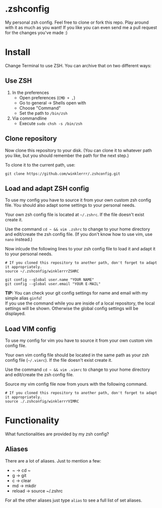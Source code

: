 # .zshconfig
My personal zsh config. Feel free to clone or fork this repo. Play around with it as much as you want! If you like you can even send me a pull request for the changes you've made :)

# Install
Change Terminal to use ZSH. You can archive that on two different ways:

## Use ZSH
1. In the preferences
    + Open preferences (`CMD + ,`)
    + Go to general -> Shells open with
    + Choose "Command" 
    + Set the path to `/bin/zsh`
2. Via commandline
    + Execute `sudo chsh -s /bin/zsh`

## Clone repository
Now clone this repository to your disk. (You can clone it to whatever path you like, but you should remember the path for the next step.)

To clone it to the current path, use:

```{bash}
git clone https://github.com/winklerrr/.zshconfig.git
```

## Load and adapt ZSH config
To use my config you have to source it from your own custom zsh config file. You should also adapt some settings to your personal needs. 

Your own zsh config file is located at `~/.zshrc`. If the file doesn't exist create it.

Use the command `cd ~ && vim .zshrc` to change to your home directory and edit/create the zsh config file. (If you don't know how to use vim, use `nano` instead.)

Now inlcude the following lines to your zsh config file to load it and adapt it to your personal needs.

```{bash}
# If you cloned this repository to another path, don't forget to adapt it appropriately.
source ~/.zshconfig/winklerrrZSHRC

git config --global user.name "YOUR NAME" 
git config --global user.email "YOUR E-MAIL" 
```

**TIP:** You can check your git config settings for name and email with my simple alias `ginfo`!  
If you use the command while you are inside of a local repository, the local settings will be shown. Otherwise the global config settings will be displayed.

## Load VIM config
To use my config for vim you have to source it from your own custom vim config file. 

Your own vim config file should be located in the same path as your zsh config file (`~/.vimrc`). If the file doesn't exist create it.

Use the command `cd ~ && vim .vimrc` to change to your home directory and edit/create the zsh config file.

Source my vim config file now from yours with the following command.

```{bash}
# If you cloned this repository to another path, don't forget to adapt it appropriately.
source ./.zshconfig/winklerrrVIMRC
```

# Functionality
What functionalities are provided by my zsh config?

## Aliases
There are a lot of aliases. Just to mention a few:

* ~		->	cd ~
* g		->	git
* c		->	clear
* md		-> 	mkdir
* reload	->	source ~/.zshrc

For all the other aliases just type `alias` to see a full list of set aliases.
